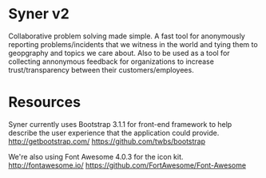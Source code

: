 Syner v2
=======

Collaborative problem solving made simple. A fast tool for anonymously reporting problems/incidents that we witness in the world and tying them to geopgraphy and topics we care about.  Also to be used as a tool for collecting annonymous feedback for organizations to increase trust/transparency between their customers/employees.  

Resources
==========

Syner currently uses Bootstrap 3.1.1 for front-end framework to help describe the user experience that the application could provide.  http://getbootstrap.com/
https://github.com/twbs/bootstrap

We're also using Font Awesome 4.0.3 for the icon kit.  http://fontawesome.io/
https://github.com/FortAwesome/Font-Awesome
